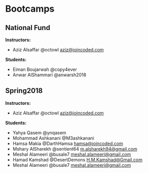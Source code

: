 # Bootcamps

## National Fund
**Instructors:**
  * Aziz Alsaffar @octowl aziz@joincoded.com

**Students:**
  * Eiman Boujarwah @copy4ever
  * Anwar AlShammari @anwarsh2018


## Spring2018
**Instructors:**
  * Aziz Alsaffar @octowl aziz@joincoded.com


**Students:**
* Yahya Qasem @ynqasem
* Mohammad Ashkanani @M3ashkanani
* Hamsa Makia @DarthHamsa hamsa@joincoded.com
* Mshary AlSharekh @sentient64 m.alsharekh94@gmail.com
* Meshal Alameeri @busale7 meshal.alameeri@gmail.com
* Hamad Kamshad @DesertDemons H.M.Kamshad@Gmail.com
* Meshal Alameeri @busale7 meshal.alameeri@gmail.com

